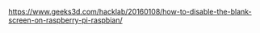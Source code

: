 https://www.geeks3d.com/hacklab/20160108/how-to-disable-the-blank-screen-on-raspberry-pi-raspbian/

